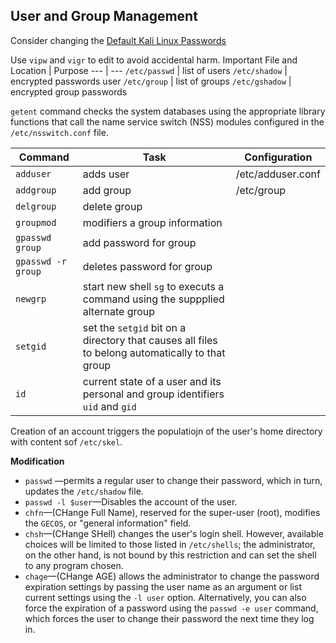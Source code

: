 ## User and Group Management

Consider changing the [Default Kali Linux Passwords](https://www.kali.org/docs/introduction/default-credentials/)

Use `vipw` and `vigr` to edit to avoid accidental harm.
Important File and Location | Purpose
--- | --- 
`/etc/passwd` | list of users
`/etc/shadow` | encrypted passwords user
`/etc/group` | list of groups
`/etc/gshadow` | encrypted group passwords

`getent` command checks the system databases using the appropriate library functions that call the name service switch (NSS) modules configured in the `/etc/nsswitch.conf` file.

Command | Task | Configuration
--- | --- | ---
`adduser` | adds user | /etc/adduser.conf
`addgroup` | add group | /etc/group 
`delgroup` | delete group |
`groupmod` | modifiers a group information |
`gpasswd group` | add password for group |  
`gpasswd -r group` | deletes password for group |
`newgrp` | start new shell `sg` to executs a command using the suppplied alternate group | 
 `setgid` | set the `setgid` bit on a directory that causes all files to belong automatically to that group  |
`id` | current state of a user and its personal and group identifiers `uid` and `gid`  | 

Creation of an account triggers the populatiojn of the user's home directory with content sof `/etc/skel`. 

**Modification**
-   `passwd` —permits a regular user to change their password, which in turn, updates the `/etc/shadow` file.
-  `passwd -l $user`—Disables the account of the user.
-   `chfn`—(CHange Full Name), reserved for the super-user (root), modifies the `GECOS`, or "general information" field.
-   `chsh`—(CHange SHell) changes the user's login shell. However, available choices will be limited to those listed in `/etc/shells`; the administrator, on the other hand, is not bound by this restriction and can set the shell to any program chosen.
-   `chage`—(CHange AGE) allows the administrator to change the password expiration settings by passing the user name as an argument or list current settings using the `-l user` option. Alternatively, you can also force the expiration of a password using the `passwd -e user` command, which forces the user to change their password the next time they log in.

